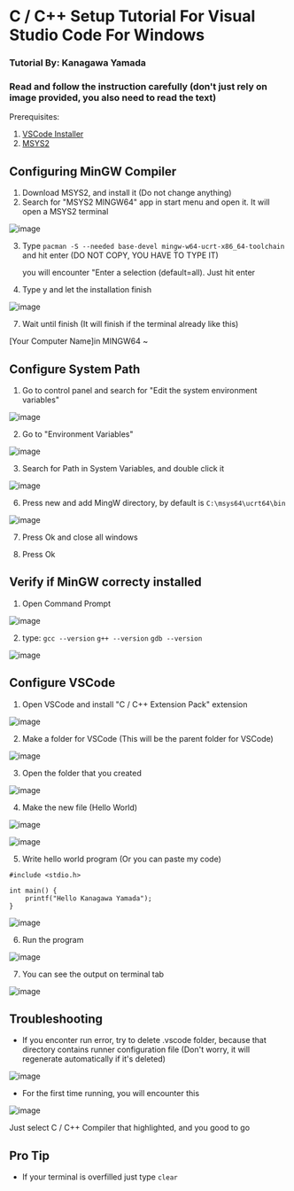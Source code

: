 # C / C++ Setup Tutorial For Visual Studio Code For Windows
### Tutorial By: Kanagawa Yamada
### Read and follow the instruction carefully (don't just rely on image provided, you also need to read the text)

Prerequisites: 
1. [VSCode Installer](https://code.visualstudio.com/download)
2. [MSYS2](https://www.msys2.org/)

## Configuring MinGW Compiler

1. Download MSYS2, and install it (Do not change anything)
2. Search for "MSYS2 MINGW64" app in start menu and open it. It will open a MSYS2 terminal

![image](https://github.com/user-attachments/assets/17909a80-fd61-4a84-8dd0-9e1e2190c172) <br />

3. Type ```pacman -S --needed base-devel mingw-w64-ucrt-x86_64-toolchain``` and hit enter (DO NOT COPY, YOU HAVE TO TYPE IT) <br />

   you will encounter "Enter a selection (default=all). Just hit enter <br />
   
5. Type y and let the installation finish <br />

![image](https://github.com/user-attachments/assets/7e9c043b-68e9-4b88-8e9c-2102f5943439) <br />

7. Wait until finish (It will finish if the terminal already like this) <br />

[Your Computer Name]in MINGW64 ~ <br />

## Configure System Path

1. Go to control panel and search for "Edit the system environment variables" <br />
   
![image](https://github.com/user-attachments/assets/97037370-2977-4fe2-8df7-d858d6568a8e) <br />

2. Go to "Environment Variables" <br />
   
![image](https://github.com/user-attachments/assets/67a12905-d03f-447b-ae41-6fa17250a6dd) <br />

3. Search for Path in System Variables, and double click it <br />

![image](https://github.com/user-attachments/assets/79cc7141-999b-4eb0-8823-d5d1d9ce2e5c) <br />

6. Press new and add MingW directory, by default is ```C:\msys64\ucrt64\bin``` <br />

![image](https://github.com/user-attachments/assets/9aa3d3f3-1fcc-4c1f-81e8-1a7ddedf0771) <br />

7. Press Ok and close all windows

5. Press Ok

## Verify if MinGW correcty installed

1. Open Command Prompt <br />

![image](https://github.com/user-attachments/assets/fbc0a6e0-b2fc-46cf-954a-532cd3466c55) <br />

2. type:
```gcc --version```
```g++ --version```
```gdb --version```

![image](https://github.com/user-attachments/assets/3e611517-3615-4ade-9110-6e7739994e60) <br />


## Configure VSCode

1. Open VSCode and install "C / C++ Extension Pack" extension <br />

![image](https://github.com/user-attachments/assets/c32ccdb4-b660-4401-be3a-0d43702fa646) <br />

2. Make a folder for VSCode (This will be the parent folder for VSCode) <br />

![image](https://github.com/user-attachments/assets/023ff72d-55b3-41e8-abde-50d6609b1f7d) <br />

3. Open the folder that you created <br />

![image](https://github.com/user-attachments/assets/b485d478-6129-4290-8d36-5fefca586639) <br />

4. Make the new file (Hello World)

![image](https://github.com/user-attachments/assets/fb5a38b5-f57e-477e-8218-0ac3dd28fbef) <br />

![image](https://github.com/user-attachments/assets/f49edd49-e062-4589-b084-ff48a06fb96c) <br />

5. Write hello world program (Or you can paste my code)

```
#include <stdio.h>

int main() {
    printf("Hello Kanagawa Yamada");
}
```

![image](https://github.com/user-attachments/assets/b9e728ad-d6a2-4ff2-902b-db3bc1d1a1b9) <br />

6. Run the program <br />

![image](https://github.com/user-attachments/assets/2541aed9-2c66-4763-ae29-9ff2e547a323) <br />

7. You can see the output on terminal tab <br />

![image](https://github.com/user-attachments/assets/7dc8647e-899e-473e-81c6-f7de4fd65e93) <br />

## Troubleshooting

- If you enconter run error, try to delete .vscode folder, because that directory contains runner configuration file (Don't worry, it will regenerate automatically if it's deleted)

![image](https://github.com/user-attachments/assets/ca400c0e-192d-4038-841f-7d4928093466) <br />

- For the first time running, you will encounter this <br />

![image](https://github.com/user-attachments/assets/cbd22ec5-3ad8-4594-ba27-98b308403755) <br />

Just select C / C++ Compiler that highlighted, and you good to go

## Pro Tip

- If your terminal is overfilled just type ```clear```
